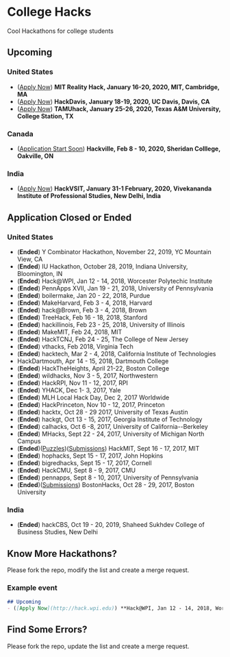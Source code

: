 # College Hacks
Cool Hackathons for college students

## Upcoming

### United States 
- ([Apply Now](https://www.mitrealityhack.com/)) **MIT Reality Hack, January 16-20, 2020, MIT, Cambridge, MA**
- ([Apply Now](https://hackdavis.io/)) **HackDavis, January 18-19, 2020, UC Davis, Davis, CA**
- ([Apply Now](https://register.tamuhack.com/)) **TAMUhack, January 25-26, 2020, Texas A&M University, College Station, TX**

### Canada
- ([Application Start Soon](https://www.hackville.io/)) **Hackville, Feb 8 - 10, 2020, Sheridan Colllege, Oakville, ON**

### India
- ([Apply Now](https://www.hack-vsit.tech/)) **HackVSIT, January 31-1 February, 2020, Vivekananda Institute of Professional Studies, New Delhi, India**

## Application Closed or Ended
### United States
- (**Ended**) Y Combinator Hackathon, November 22, 2019, YC
Mountain View, CA
- (**Ended**) IU Hackathon, October 28, 2019, Indiana University, Bloomington, IN
- (**Ended**) Hack@WPI, Jan 12 - 14, 2018, Worcester Polytechic Institute
- (**Ended**) PennApps XVII, Jan 19 - 21, 2018, University of Pennsylvania
- (**Ended**) boilermake, Jan 20 - 22, 2018, Purdue
- (**Ended**) MakeHarvard, Feb 3 - 4, 2018, Harvard
- (**Ended**) hack@Brown, Feb 3 - 4, 2018, Brown
- (**Ended**) TreeHack, Feb 16 - 18, 2018, Stanford
- (**Ended**) hackillinois, Feb 23 - 25, 2018, University of Illinois
- (**Ended**) MakeMIT, Feb 24, 2018, MIT
- (**Ended**) HackTCNJ, Feb 24 - 25, The College of New Jersey
- (**Ended**) vthacks, Feb 2018, Virginia Tech
- (**Ended**) hacktech, Mar 2 - 4, 2018, California Institute of Technologies
- HackDartmouth, Apr 14 - 15, 2018, Dartmouth College
- (**Ended**) HackTheHeights, April 21-22, Boston College
- (**Ended**) wildhacks, Nov 3 - 5, 2017, Northwestern
- (**Ended**) HackRPI, Nov 11 - 12, 2017, RPI
- (**Ended**) YHACK, Dec 1- 3, 2017, Yale
- (**Ended**) MLH Local Hack Day, Dec 2, 2017 Worldwide
- (**Ended**) HackPrinceton, Nov 10 - 12, 2017, Princeton
- (**Ended**) hacktx, Oct 28 - 29 2017, University of Texas Austin
- (**Ended**) hackgt, Oct 13 - 15, 2017, Georgia Institute of Technology
- (**Ended**) calhacks, Oct 6 -8, 2017, University of California--Berkeley
- (**Ended**) MHacks, Sept 22 - 24, 2017, University of Michigan North Campus
- (**Ended**)([Puzzles](https://s.time4hacks.com/r/hackmit2017-puzzles))([Submissions](https://hackmit2017.devpost.com/submissions)) HackMIT, Sept 16 - 17, 2017, MIT
- (**Ended**) hophacks, Sept 15 - 17, 2017, John Hopkins
- (**Ended**) bigredhacks, Sept 15 - 17, 2017, Cornell
- (**Ended**) HackCMU, Sept 8 - 9, 2017, CMU
- (**Ended**) pennapps, Sept 8 - 10, 2017, University of Pennsylvania
- (**Ended**)([Submissions](https://bostonhacks-f17.devpost.com/submissions)) BostonHacks, Oct 28 - 29, 2017, Boston University

### India
- (**Ended**) hackCBS, Oct 19 - 20, 2019, Shaheed Sukhdev College of Business Studies, New Delhi

## Know More Hackathons?
Please fork the repo, modify the list and create a merge request.

### Example event
```markdown
## Upcoming
- ([Apply Now](http://hack.wpi.edu)) **Hack@WPI, Jan 12 - 14, 2018, Worcester Polytechic Institute**
```

## Find Some Errors?
Please fork the repo, update the list and create a merge request.
